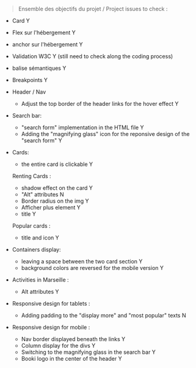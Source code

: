 > Ensemble des objectifs du projet / Project issues to check :

- Card Y
- Flex sur l'hébergement Y
- anchor sur l'hébergement Y
- Validation W3C Y (still need to check along the coding process) 
- balise sémantiques Y 
- Breakpoints Y

- Header / Nav  
    - Adjust the top border of the header links for the hover effect Y

- Search bar:
    - "search form" implementation in the HTML file Y  
    - Adding the "magnifying glass" icon for the reponsive design of the "search form" Y

- Cards:
    - the entire card is clickable Y 
    
    Renting Cards :
    - shadow effect on the card Y 
    - "Alt" attributes N
    - Border radius on the img Y 
    - Afficher plus element Y
    - title Y
    
    Popular cards :
    - title and icon Y 
    
- Containers display:
    - leaving a space between the two card section Y 
    - background colors are reversed for the mobile version Y

- Activities in Marseille :
    - Alt attributes Y
    
- Responsive design for tablets : 
    - Adding padding to the "display more" and "most popular" texts N


- Responsive design for mobile : 
    - Nav border displayed beneath the links Y
    - Column display for the divs Y
    - Switching to the magnifying glass in the search bar Y
    - Booki logo in the center of the header Y

